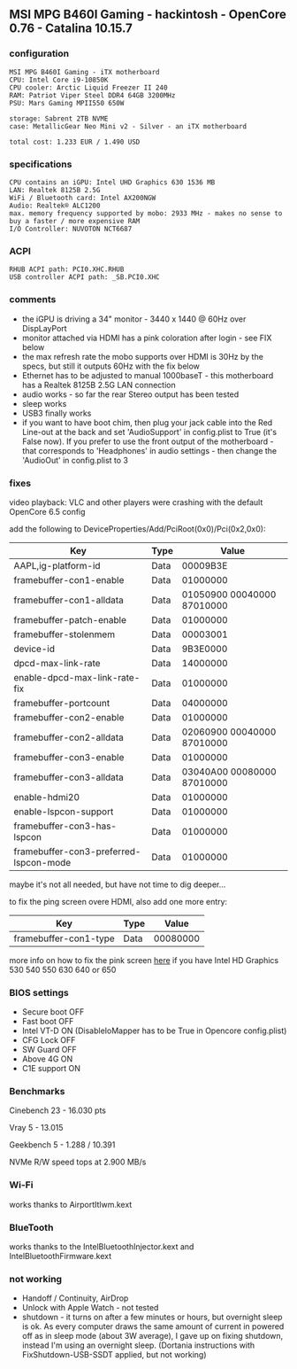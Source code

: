 

## MSI MPG B460I Gaming - hackintosh - OpenCore 0.76 - Catalina 10.15.7

###  configuration

```
MSI MPG B460I Gaming - iTX motherboard
CPU: Intel Core i9-10850K
CPU cooler: Arctic Liquid Freezer II 240
RAM: Patriot Viper Steel DDR4 64GB 3200MHz
PSU: Mars Gaming MPII550 650W

storage: Sabrent 2TB NVME
case: MetallicGear Neo Mini v2 - Silver - an iTX motherboard

total cost: 1.233 EUR / 1.490 USD
```

###  specifications

```
CPU contains an iGPU: Intel UHD Graphics 630 1536 MB
LAN: Realtek 8125B 2.5G
WiFi / Bluetooth card: Intel AX200NGW
Audio: Realtek® ALC1200
max. memory frequency supported by mobo: 2933 MHz - makes no sense to buy a faster / more expensive RAM
I/O Controller: NUVOTON NCT6687
```

###  ACPI
```
RHUB ACPI path: PCI0.XHC.RHUB
USB controller ACPI path: _SB.PCI0.XHC
```

###  comments

- the iGPU is driving a 34" monitor - 3440 x 1440 @ 60Hz over DispLayPort
- monitor attached via HDMI has a pink coloration after login - see FIX below
- the max refresh rate the mobo supports over HDMI is 30Hz by the specs, but still it outputs 60Hz with the fix below
- Ethernet has to be adjusted to manual 1000baseT - this motherboard has a Realtek 8125B 2.5G LAN connection
- audio works - so far the rear Stereo output has been tested
- sleep works
- USB3 finally works
- if you want to have boot chim, then plug your jack cable into the Red Line-out at the back and set 'AudioSupport' in config.plist to True (it's False now). If you prefer to use the front output of the motherboard - that corresponds to 'Headphones' in audio settings - then change the 'AudioOut' in config.plist to 3

###  fixes

video playback: VLC and other players were crashing with the default OpenCore 6.5 config

add the following to DeviceProperties/Add/PciRoot(0x0)/Pci(0x2,0x0):


| Key | Type | Value |
| ------------- | ------------- | ------------- |
| AAPL,ig-platform-id | Data | 00009B3E |
| framebuffer-con1-enable | Data | 01000000 |
| framebuffer-con1-alldata | Data | 01050900 00040000 87010000 |
| framebuffer-patch-enable | Data | 01000000 |
| framebuffer-stolenmem | Data | 00003001 |
| device-id | Data | 9B3E0000 |
| dpcd-max-link-rate | Data | 14000000 |
| enable-dpcd-max-link-rate-fix | Data | 01000000 |
| framebuffer-portcount | Data | 04000000 |
| framebuffer-con2-enable | Data | 01000000 |
| framebuffer-con2-alldata | Data | 02060900 00040000 87010000 |
| framebuffer-con3-enable | Data | 01000000 |
| framebuffer-con3-alldata | Data | 03040A00 00080000 87010000 |
| enable-hdmi20 | Data | 01000000 |
| enable-lspcon-support | Data | 01000000 |
| framebuffer-con3-has-lspcon | Data | 01000000 |
| framebuffer-con3-preferred-lspcon-mode | Data | 01000000 |

maybe it's not all needed, but have not time to dig deeper...

to fix the ping screen overe HDMI, also add one more entry:

| Key | Type | Value |
| ------------- | ------------- | ------------- |
| framebuffer-con1-type | Data | 00080000 |

more info on how to fix the pink screen [here](https://elitemacx86.com/threads/pink-screen-on-intel-hd-and-uhd-graphics-on-macos-sierra-and-later-on-desktops-clover-opencore.434/) if you have Intel HD Graphics 530 540 550 630 640 or 650


###  BIOS settings

- Secure boot OFF
- Fast boot OFF
- Intel VT-D ON (DisableIoMapper has to be True in Opencore config.plist)
- CFG Lock OFF
- SW Guard OFF
- Above 4G ON
- C1E support ON


###  Benchmarks

Cinebench 23 - 16.030 pts

Vray 5 - 13.015

Geekbench 5 - 1.288 / 10.391

NVMe R/W speed tops at 2.900 MB/s

###  Wi-Fi

works thanks to AirportItlwm.kext

###  BlueTooth

works thanks to the IntelBluetoothInjector.kext and IntelBluetoothFirmware.kext

###  not working

- Handoff / Continuity, AirDrop
- Unlock with Apple Watch - not tested
- shutdown - it turns on after a few minutes or hours, but overnight sleep is ok. As every computer draws the same amount of current in powered off as in sleep mode (about 3W average), I gave up on fixing shutdown, instead I'm using an overnight sleep.
  (Dortania instructions with FixShutdown-USB-SSDT applied, but not working)
